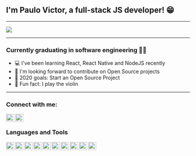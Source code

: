 ## I'm Paulo Victor, a full-stack JS developer! 😁
---

<img src="https://media.giphy.com/media/26tn33aiTi1jkl6H6/giphy.gif" />


---
### Currently graduating in software engineering 👨‍🎓
- 💻 I've been learning React, React Native and NodeJS recently
- 🤝 I'm looking forward to contribute on Open Source projects
- 🎯 2020 goals: Start an Open Source Project
- 🎻 Fun fact: I play the violin

---
### Connect with me:
[<img align="left" alt="LinkedIn" width="22px" src="https://cdn.jsdelivr.net/npm/simple-icons@v3/icons/linkedin.svg" />][LinkedIn]
[<img align="left" alt="Instagram" width="22px" src="https://cdn.jsdelivr.net/npm/simple-icons@v3/icons/instagram.svg" />][instagram]

<br />

### Languages and Tools

[<img align="left" alt="React" width="22px" src="" />][react]

[<img align="left" alt="React Native" width="22px" src="" />][react native]

[<img align="left" alt="NodeJS" width="22px" src="" />][nodejs]

[<img align="left" alt="Docker" width="22px" src="" />][docker]

[<img align="left" alt="TypeORM" width="22px" src="" />][Typeorm]

[<img align="left" alt="PostgreSQL" width="22px" src="" />][postgres]

[<img align="left" alt="MongoDB" width="22px" src="" />][mongodb]

[<img align="left" alt="Redis" width="22px" src="" />][redis]

[<img align="left" alt="JWT" width="22px" src="" />][JWT]

[<img align="left" alt="Styled-Components" width="22px" src="" />][styledcomponents]





[instagram]: <https://www.instagram.com/twistershark>
[linkedin]: <https://www.linkedin.com/in/paulovictorsilva/>
[react]: <https://reactjs.org/>
[react native]: <https://reactnative.dev/>
[nodejs]: <https://nodejs.org/en/>
[docker]: <https://www.docker.com/>
[Typeorm]: <https://typeorm.io/#/>
[postgres]: <https://www.postgresql.org/>
[mongodb]: <https://www.mongodb.com/>
[redis]: <https://redis.io/>
[JWT]: <https://jwt.io/>
[styledcomponents]: <https://styled-components.com/>
